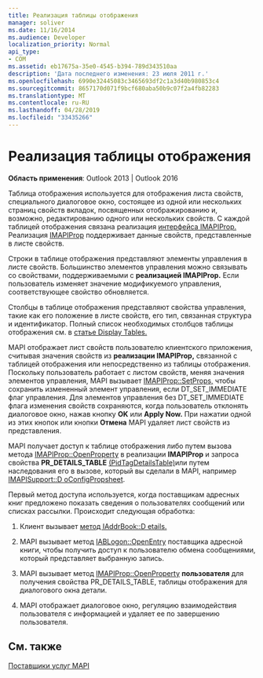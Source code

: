 ```yaml
---
title: Реализация таблицы отображения
manager: soliver
ms.date: 11/16/2014
ms.audience: Developer
localization_priority: Normal
api_type:
- COM
ms.assetid: eb17675a-35e0-4545-b394-789d343510aa
description: 'Дата последнего изменения: 23 июля 2011 г.'
ms.openlocfilehash: 6990e32445083c3465693df2c1a3d40b980853c4
ms.sourcegitcommit: 8657170d071f9bcf680aba50b9c07f2a4fb82283
ms.translationtype: MT
ms.contentlocale: ru-RU
ms.lasthandoff: 04/28/2019
ms.locfileid: "33435266"
---
```

# <a name="display-table-implementation"></a>Реализация таблицы отображения

  
  
**Область применения**: Outlook 2013 | Outlook 2016 
  
Таблица отображения используется для отображения листа свойств, специального диалоговое окно, состоящее из одной или нескольких страниц свойств вкладок, посвященных отображированию и, возможно, редактированию одного или нескольких свойств. С каждой таблицей отображения связана реализация [интерфейса IMAPIProp.](iattachimapiprop.md) Реализация [IMAPIProp](imapipropiunknown.md) поддерживает данные свойств, представленные в листе свойств. 
  
Строки в таблице отображения представляют элементы управления в листе свойств. Большинство элементов управления можно связывать со свойствами, поддерживаемыми с **реализацией IMAPIProp.** Если пользователь изменяет значение модификуемого управления, соответствующее свойство обновляется. 
  
Столбцы в таблице отображения представляют свойства управления, такие как его положение в листе свойств, его тип, связанная структура и идентификатор. Полный список необходимых столбцов таблицы отображения см. в [статье Display Tables.](display-tables.md)
  
MAPI отображает лист свойств пользователю клиентского приложения, считывая значения свойств из **реализации IMAPIProp,** связанной с таблицей отображения или непосредственно из таблицы отображения. Поскольку пользователь работает с листом свойств, меняя значения элементов управления, MAPI вызывает [IMAPIProp::SetProps,](imapiprop-setprops.md) чтобы сохранить измененный элемент управления, если DT_SET_IMMEDIATE флаг управления. Для элементов управления без DT_SET_IMMEDIATE флага изменения свойств сохраняются, когда пользователь отклонять диалоговое окно, нажав кнопку **OK** или **Apply Now.** При нажатии одной из этих кнопок или кнопки **Отмена** MAPI удаляет лист свойств из представления. 
  
MAPI получает доступ к таблице отображения либо путем вызова метода [IMAPIProp::OpenProperty](imapiprop-openproperty.md) в реализации **IMAPIProp** и запроса свойства **PR_DETAILS_TABLE** [(PidTagDetailsTable)](pidtagdetailstable-canonical-property.md)или путем наследования его в вызове, который вы сделали в MAPI, например [IMAPISupport::D oConfigPropsheet](imapisupport-doconfigpropsheet.md).
  
Первый метод доступа используется, когда поставщикам адресных книг предложено показать сведения о пользователях сообщений или списках рассылки. Происходит следующая обработка:
  
1. Клиент вызывает [метод IAddrBook::D etails.](iaddrbook-details.md) 
    
2. MAPI вызывает метод [IABLogon::OpenEntry](iablogon-openentry.md) поставщика адресной книги, чтобы получить доступ к пользователю обмена сообщениями, который представляет выбранную запись. 
    
3. MAPI вызывает метод [IMAPIProp::OpenProperty](imapiprop-openproperty.md) **пользователя** для получения свойства PR_DETAILS_TABLE, таблицы отображения для диалогового окна детали. 
    
4. MAPI отображает диалоговое окно, регуляцию взаимодействия пользователя с информацией и удаляет ее по завершению пользователя. 
    
## <a name="see-also"></a>См. также



[Поставщики услуг MAPI](mapi-service-providers.md)

